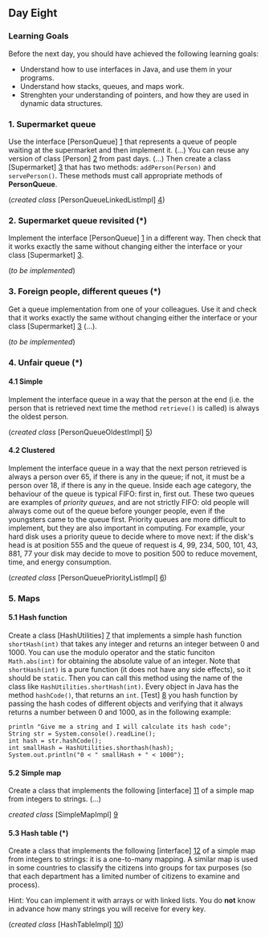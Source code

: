 ## Day Eight

### Learning Goals

Before the next day, you should have achieved the following learning goals:
  * Understand how to use interfaces in Java, and use them in your programs.
  * Understand how stacks, queues, and maps work.
  * Strenghten your understanding of pointers, and how they are used in dynamic data structures.

### 1. Supermarket queue

Use the interface [PersonQueue] [1] that represents a queue of people waiting at the supermarket and then implement it. (...)
You can reuse any version of class [Person] [2] from past days. (...) Then create a class [Supermarket] [3] that has two methods:
`addPerson(Person)` and `servePerson()`. These methods must call appropriate methods of **PersonQueue**.

(*created class* [PersonQueueLinkedListImpl] [4])

### 2. Supermarket queue revisited (*)

Implement the interface [PersonQueue] [1] in a different way. Then check that it works exactly the same without 
changing either the interface or your class [Supermarket] [3].

(*to be implemented*)

### 3. Foreign people, different queues (*)

Get a queue implementation from one of your colleagues. Use it and check that it works exactly the same
without changing either the interface or your class [Supermarket] [3] (...).

(*to be implemented*)

### 4. Unfair queue (*)

#### 4.1 Simple

Implement the interface queue in a way that the person at the end (i.e. the person that is retrieved
next time the method `retrieve()` is called) is always the oldest person.

(*created class* [PersonQueueOldestImpl] [5])

#### 4.2 Clustered

Implement the interface queue in a way that the next person retrieved is always a person over 65, if there is any
in the queue; if not, it must be a person over 18, if there is any in the queue. Inside each age category, the behaviour
of the queue is typical FIFO: first in, first out.
These two queues are examples of *priority queues*, and are not strictly FIFO: old people will always come out of the queue
before younger people, even if the youngsters came to the queue first. Priority queues are more difficult to implement, but 
they are also important in computing. For example, your hard disk uses a priority queue to decide where to move next: if the 
disk's head is at position 555 and the queue of request is
	4, 99, 234, 500, 101, 43, 881, 77
your disk may decide to move to position 500 to reduce movement, time, and energy consumption.

(*created class* [PersonQueuePriorityListImpl] [6])

### 5. Maps

#### 5.1 Hash function

Create a class [HashUtilities] [7] that implements a simple hash function `shortHash(int)` that takes any integer
and returns an integer between 0 and 1000. You can use the modulo operator and the static funciton `Math.abs(int)`
for obtaining the absolute value of an integer.
Note that `shortHash(int)` is a pure function (it does not have any side effects), so it should be `static`. 
Then you can call this method using the name of the class like `HashUtilities.shortHash(int)`.
Every object in Java has the method `hashCode()`, that returns an `int`.
[Test] [8] you hash function by passing the hash codes of different objects and verifying that it always returns
a number between 0 and 1000, as in the following example:

```
println "Give me a string and I will calculate its hash code";
String str = System.console().readLine();
int hash = str.hashCode();
int smallHash = HashUtilities.shorthash(hash);
System.out.println("0 < " smallHash + " < 1000");
```

#### 5.2 Simple map

Create a class that implements the following [interface] [11] of a simple map from integers to strings. (...)

*created class* [SimpleMapImpl] [9]

#### 5.3 Hash table (*)

Create a class that implements the following [interface] [12] of a simple map from integers to strings:
it is a one-to-many mapping. A similar map is used in some countries to classify the citizens into groups
for tax purposes (so that each department has a limited number of citizens to examine and process).

Hint: You can implement it with arrays or with linked lists. You do **not** know in advance how many strings
you will receive for every key.

(*created class* [HashTableImpl] [10])

	




[1]: https://github.com/BBK-PiJ-2014-21/Lab-Exercises/blob/master/day08/E01-02-03-04-Supermarket-Revisited-Foreign-UnfairQueue/PersonQueue.java
[2]: https://github.com/BBK-PiJ-2014-21/Lab-Exercises/blob/master/day08/E01-02-03-04-Supermarket-Revisited-Foreign-UnfairQueue/Person.java
[3]: https://github.com/BBK-PiJ-2014-21/Lab-Exercises/blob/master/day08/e01_to_04_queues/Supermarket.java
[4]: https://github.com/BBK-PiJ-2014-21/Lab-Exercises/blob/master/day08/e01_to_04_queues/PersonQueueLinkedListImpl.java
[5]: https://github.com/BBK-PiJ-2014-21/Lab-Exercises/blob/master/day08/e01_to_04_queues/PersonQueueOldestImpl.java
[6]: https://github.com/BBK-PiJ-2014-21/Lab-Exercises/blob/master/day08/e01_to_04_queues/PersonQueuePriorityListImpl.java
[7]: https://github.com/BBK-PiJ-2014-21/Lab-Exercises/blob/master/day08/e05_maps/HashUtilities.java
[8]: https://github.com/BBK-PiJ-2014-21/Lab-Exercises/blob/master/day08/e05_maps/HashTest.java
[9]: https://github.com/BBK-PiJ-2014-21/Lab-Exercises/blob/master/day08/e05_maps/SimpleMapImpl.java
[10]: https://github.com/BBK-PiJ-2014-21/Lab-Exercises/blob/master/day08/e05_maps/HashTableImpl.java
[11]: https://github.com/BBK-PiJ-2014-21/Lab-Exercises/blob/master/day08/e05_maps/SimpleMap.java
[12]: https://github.com/BBK-PiJ-2014-21/Lab-Exercises/blob/master/day08/e05_maps/HashTable.java